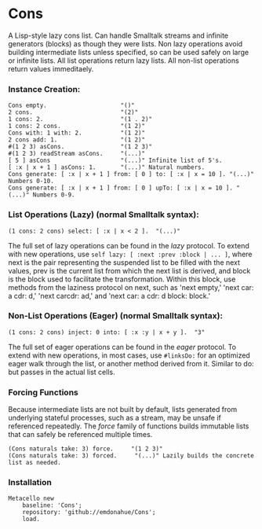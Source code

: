 # Cons
A Lisp-style lazy cons list. Can handle Smalltalk streams and infinite generators (blocks) as though they were lists. Non lazy operations avoid building intermediate lists unless specified, so can be used safely on large or infinite lists. All list operations return lazy lists. All non-list operations return values immeditaely.

### Instance Creation:
```
Cons empty.                     "()"
2 cons.                         "(2)"
1 cons: 2.                      "(1 . 2)"
1 cons: 2 cons.                 "(1 2)"
Cons with: 1 with: 2.           "(1 2)"
2 cons add: 1.                  "(1 2)"
#(1 2 3) asCons.                "(1 2 3)"
#(1 2 3) readStream asCons.     "(...)"
[ 5 ] asCons                    "(...)" Infinite list of 5's.
[ :x | x + 1 ] asCons: 1.       "(...)" Natural numbers.
Cons generate: [ :x | x + 1 ] from: [ 0 ] to: [ :x | x = 10 ]. "(...)" Numbers 0-10.
Cons generate: [ :x | x + 1 ] from: [ 0 ] upTo: [ :x | x = 10 ]. "(...)" Numbers 0-9.
```

### List Operations (Lazy) (normal Smalltalk syntax):
```
(1 cons: 2 cons) select: [ :x | x < 2 ].  "(...)"
```
The full set of lazy operations can be found in the *lazy* protocol. To extend with new operations, use ```self lazy: [ :next :prev :block | ... ]```, where next is the pair representing the suspended list to be filled with the next values, prev is the current list from which the next list is derived, and block is the block used to facilitate the transformation. Within this block, use methods from the laziness protocol on next, such as 'next empty,' 'next car: a cdr: d,' 'next carcdr: ad,' and 'next car: a cdr: d block: block.'

### Non-List Operations (Eager) (normal Smalltalk syntax):
```
(1 cons: 2 cons) inject: 0 into: [ :x :y | x + y ].  "3"
```
The full set of eager operations can be found in the *eager* protocol. To extend with new operations, in most cases, use `#linksDo:` for an optimized eager walk through the list, or another method derived from it. Similar to do: but passes in the actual list cells.

### Forcing Functions
Because intermediate lists are not built by default, lists generated from underlying stateful processes, such as a stream, may be unsafe if referenced repeatedly. The *force* family of functions builds immutable lists that can safely be referenced multiple times. 

```
(Cons naturals take: 3) force.     "(1 2 3)"
(Cons naturals take: 3) forced.     "(...)" Lazily builds the concrete list as needed.
```

### Installation
```
Metacello new
	baseline: 'Cons';
	repository: 'github://emdonahue/Cons';
	load.
```
